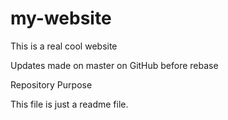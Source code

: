 # my-website

This is a real cool website

Updates made on master on GitHub before rebase

 Repository Purpose

This file is just a readme file.
